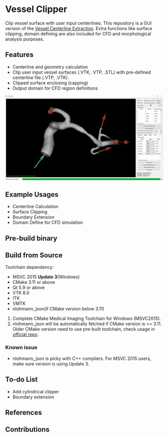 # Vessel Clipper
Clip vessel surface with user input centerlines. This repository is a GUI version of the [Vessel Centerline Extraction](https://github.com/jackyko1991/Vessel-Centerline-Extraction). Extra functions like surface clipping, domain defining are also included for CFD and morphological analysis purposes.

## Features
- Centerline and geometry calculation
- Clip user input vessel surfaces (.VTK, .VTP, .STL) with pre-defined centerline file (.VTP, .VTK).
- Clipped surface enclosing (capping)
- Output domain for CFD region definitions

![alt text](./Doc/img/screencap.png "Vessel Clipper")

## Example Usages
- Centerline Calculation
- Surface Clipping
- Boundary Extension
- Domain Define for CFD simulation

## Pre-build binary

## Build from Source
Toolchain dependency:
- MSVC 2015 **Update 3**(Windows)
- CMake 3.11 or above
- Qt 5.9 or above
- VTK 8.0
- ITK
- VMTK
- nlohmann_json(if CMake version below 3.11)

1. Complete CMake Medical Imaging Toolchain for Windows (MSVC2015).
2. nlohmann_json will be automatically fetched if CMake version is >= 3.11. Older CMake version need to use pre-built toolchain, check usage in [official repo](https://github.com/nlohmann/json).

### Known issue
- nlohmann_json is picky with C++ compilers. For MSVC 2015 users, make sure version is using Update 3.

## To-do List
- Add cylindrical clipper
- Boundary extension

## References

## Contributions